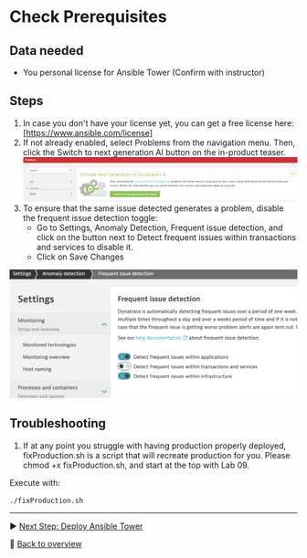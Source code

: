 # Check Prerequisites

## Data needed

- You personal license for Ansible Tower (Confirm with instructor)

## Steps

1. In case you don't have your license yet, you can get a free license here: [https://www.ansible.com/license]
2. If not already enabled, select Problems from the navigation menu. Then, click the Switch to next generation AI button on the in-product teaser.
![Next generation AI](./assets/next_gen_ai.png)
3. To ensure that the same issue detected generates a problem, disable the frequent issue detection toggle:
    - Go to Settings, Anomaly Detection, Frequent issue detection, and click on the button next to Detect frequent issues within transactions and services to disable it.
    - Click on Save Changes

![Disable Frequent Issue Detection](./assets/frequent_issue_detection.png)

## Troubleshooting

1. If at any point you struggle with having production properly deployed, fixProduction.sh is a script that will recreate production for you. Please chmod +x fixProduction.sh, and start at the top with Lab 09.

Execute with:

```
./fixProduction.sh
```

---

:arrow_forward: [Next Step: Deploy Ansible Tower](../01_Deploy_Ansible_Tower)

:arrow_up_small: [Back to overview](../)

[https://www.ansible.com/license]:https://www.ansible.com/license  
